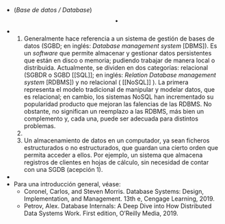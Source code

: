 - (_Base de datos / Database_) $$\bullet$$
- 1. Generalmente hace referencia a un sistema de gestión de bases de datos (SGBD; en inglés: _Database management system_ [DBMS]). Es un _software_ que permite almacenar y gestionar datos persistentes que están en disco o memoria; pudiendo trabajar de manera local o distribuida. Actualmente, se dividen en dos categorías: relacional (SGBDR o SGBD [[SQL]]; en inglés: _Relation Database management system_ [RDBMS]) y no relacional ( [[NoSQL]] ). La primera representa el modelo tradicional de manipular y modelar datos, que es relacional; en cambio, los sistemas NoSQL han incrementado su popularidad producto que mejoran las falencias de las RDBMS. No obstante, no significan un reemplazo a las RDBMS, más bien un complemento y, cada una, puede ser adecuada para distintos problemas.
  2. 
  3. Un almacenamiento de datos en un computador, ya sean ficheros estructurados o no estructurados, que guardan una cierto orden que permita acceder a ellos. Por ejemplo, un sistema que almacena registros de clientes en hojas de cálculo, sin necesidad de contar con una SGDB (acepción 1).
-
- Para una introducción general, véase:
	- Coronel, Carlos, and Steven Morris. Database Systems: Design, Implementation, and Management. 13th e, Cengage Learning, 2019.
	- Petrov, Alex. Database Internals: A Deep Dive into How Distributed Data Systems Work. First edition, O’Reilly Media, 2019.